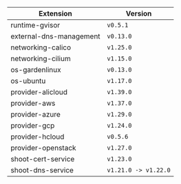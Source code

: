| Extension      |  Version | 
| ----------- | ----------- |
|runtime-gvisor|```v0.5.1```|
|external-dns-management|```v0.13.0```|
|networking-calico|```v1.25.0```|
|networking-cilium|```v1.15.0```|
|os-gardenlinux|```v0.13.0```|
|os-ubuntu|```v1.17.0```|
|provider-alicloud|```v1.39.0```|
|provider-aws|```v1.37.0```|
|provider-azure|```v1.29.0```|
|provider-gcp|```v1.24.0```|
|provider-hcloud|```v0.5.6```|
|provider-openstack|```v1.27.0```|
|shoot-cert-service|```v1.23.0```|
|shoot-dns-service|```v1.21.0 -> v1.22.0```|
